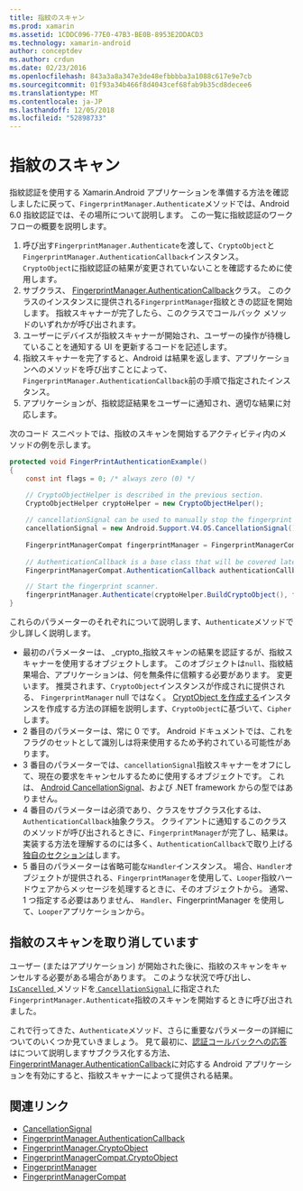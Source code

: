 ```yaml
---
title: 指紋のスキャン
ms.prod: xamarin
ms.assetid: 1CDDC096-77E0-47B3-BE0B-8953E2DDACD3
ms.technology: xamarin-android
author: conceptdev
ms.author: crdun
ms.date: 02/23/2016
ms.openlocfilehash: 843a3a8a347e3de48efbbbba3a1088c617e9e7cb
ms.sourcegitcommit: 01f93a34b466f8d4043cef68fab9b35cd8decee6
ms.translationtype: MT
ms.contentlocale: ja-JP
ms.lasthandoff: 12/05/2018
ms.locfileid: "52898733"
---
```

# <a name="scanning-for-fingerprints"></a>指紋のスキャン

指紋認証を使用する Xamarin.Android アプリケーションを準備する方法を確認しましたに戻って、`FingerprintManager.Authenticate`メソッドでは、Android 6.0 指紋認証では、その場所について説明します。 この一覧に指紋認証のワークフローの概要を説明します。

1. 呼び出す`FingerprintManager.Authenticate`を渡して、`CryptoObject`と`FingerprintManager.AuthenticationCallback`インスタンス。 `CryptoObject`に指紋認証の結果が変更されていないことを確認するために使用します。 
2. サブクラス、 [FingerprintManager.AuthenticationCallback](http://developer.android.com/reference/android/hardware/fingerprint/FingerprintManager.AuthenticationCallback.html)クラス。 このクラスのインスタンスに提供される`FingerprintManager`指紋ときの認証を開始します。 指紋スキャナーが完了したら、このクラスでコールバック メソッドのいずれかが呼び出されます。
3. ユーザーにデバイスが指紋スキャナーが開始され、ユーザーの操作が待機していることを通知する UI を更新するコードを記述します。 
4. 指紋スキャナーを完了すると、Android は結果を返します、アプリケーションへのメソッドを呼び出すことによって、`FingerprintManager.AuthenticationCallback`前の手順で指定されたインスタンス。
5. アプリケーションが、指紋認証結果をユーザーに通知され、適切な結果に対応します。 

次のコード スニペットでは、指紋のスキャンを開始するアクティビティ内のメソッドの例を示します。

```csharp
protected void FingerPrintAuthenticationExample()
{
    const int flags = 0; /* always zero (0) */

    // CryptoObjectHelper is described in the previous section.
    CryptoObjectHelper cryptoHelper = new CryptoObjectHelper();    
    
    // cancellationSignal can be used to manually stop the fingerprint scanner. 
    cancellationSignal = new Android.Support.V4.OS.CancellationSignal();
    
    FingerprintManagerCompat fingerprintManager = FingerprintManagerCompat.From(this);
    
    // AuthenticationCallback is a base class that will be covered later on in this guide.
    FingerprintManagerCompat.AuthenticationCallback authenticationCallback = new MyAuthCallbackSample(this);

    // Start the fingerprint scanner.
    fingerprintManager.Authenticate(cryptoHelper.BuildCryptoObject(), flags, cancellationSignal, authenticationCallback, null);
}
```

これらのパラメーターのそれぞれについて説明します、`Authenticate`メソッドで少し詳しく説明します。

* 最初のパラメーターは、 _crypto_指紋スキャンの結果を認証するが、指紋スキャナーを使用するオブジェクトします。 このオブジェクトは`null`、指紋結果場合、アプリケーションは、何を無条件に信頼する必要があります。 変更います。 推奨されます、`CryptoObject`インスタンスが作成されに提供される、 `FingerprintManager` null ではなく。 [CryptObject を作成する](~/android/platform/fingerprint-authentication/creating-a-cryptoobject.md)インスタンスを作成する方法の詳細を説明します、`CryptoObject`に基づいて、`Cipher`します。
* 2 番目のパラメーターは、常に 0 です。 Android ドキュメントでは、これをフラグのセットとして識別しは将来使用するため予約されている可能性があります。 
* 3 番目のパラメーターでは、`cancellationSignal`指紋スキャナーをオフにして、現在の要求をキャンセルするために使用するオブジェクトです。 これは、 [Android CancellationSignal](http://developer.android.com/reference/android/os/CancellationSignal.html)、および .NET framework からの型ではありません。
* 4 番目のパラメーターは必須であり、クラスをサブクラス化するは、`AuthenticationCallback`抽象クラス。 クライアントに通知するこのクラスのメソッドが呼び出されるときに、`FingerprintManager`が完了し、結果は。 実装する方法を理解するのには多く、`AuthenticationCallback`で取り上げる[独自のセクションは](~/android/platform/fingerprint-authentication/fingerprint-authentication-callbacks.md)します。
* 5 番目のパラメーターは省略可能な`Handler`インスタンス。 場合、`Handler`オブジェクトが提供される、`FingerprintManager`を使用して、`Looper`指紋ハードウェアからメッセージを処理するときに、そのオブジェクトから。 通常、1 つ指定する必要はありません、 `Handler`、FingerprintManager を使用して、`Looper`アプリケーションから。

## <a name="cancelling-a-fingerprint-scan"></a>指紋のスキャンを取り消しています

ユーザー (またはアプリケーション) が開始された後に、指紋のスキャンをキャンセルする必要がある場合があります。 このような状況で呼び出し、 [ `IsCancelled` ](http://developer.android.com/reference/android/os/CancellationSignal.html#isCanceled())メソッドを[ `CancellationSignal` ](http://developer.android.com/reference/android/os/CancellationSignal.html)に指定された`FingerprintManager.Authenticate`指紋のスキャンを開始するときに呼び出されました。

これで行ってきた、`Authenticate`メソッド、さらに重要なパラメーターの詳細についてのいくつか見ていきましょう。 見て最初に、[認証コールバックへの応答](~/android/platform/fingerprint-authentication/fingerprint-authentication-callbacks.md)はについて説明しますサブクラス化する方法、 [FingerprintManager.AuthenticationCallback](http://developer.android.com/reference/android/hardware/fingerprint/FingerprintManager.AuthenticationCallback.html)に対応する Android アプリケーションを有効にすると、指紋スキャナーによって提供される結果。




## <a name="related-links"></a>関連リンク

- [CancellationSignal](http://developer.android.com/reference/android/os/CancellationSignal.html)
- [FingerprintManager.AuthenticationCallback](http://developer.android.com/reference/android/hardware/fingerprint/FingerprintManager.AuthenticationCallback.html)
- [FingerprintManager.CryptoObject](http://developer.android.com/reference/android/hardware/fingerprint/FingerprintManager.CryptoObject.html)
- [FingerprintManagerCompat.CryptoObject](http://developer.android.com/reference/android/support/v4/hardware/fingerprint/FingerprintManagerCompat.CryptoObject.html)
- [FingerprintManager](http://developer.android.com/reference/android/hardware/fingerprint/FingerprintManager.html)
- [FingerprintManagerCompat](http://developer.android.com/reference/android/support/v4/hardware/fingerprint/FingerprintManagerCompat.html)
